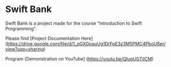 # Swift Bank
 Swift Bank is a project made for the course "Introduction to Swift Programming". 

Please find [Project Documentation Here] (https://drive.google.com/file/d/1_qGXGpauUg1DrFpE3z3M5PMC4PboU6er/view?usp=sharing)

Program [Demonstration on YouTube] (https://youtu.be/QluqUGTiICM)
